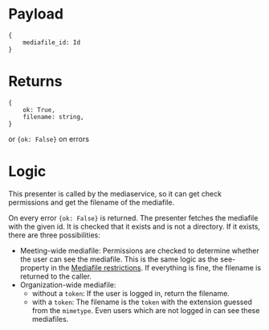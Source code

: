# Payload

```
{
    mediafile_id: Id
}
```

# Returns

```
{
    ok: True,
    filename: string,
}
```
or `{ok: False}` on errors

# Logic

This presenter is called by the mediaservice, so it can get check permissions and get the filename of the mediafile.

On every error `{ok: False}` is returned. The presenter fetches the mediafile with the given id. It is checked that it exists and is not a directory. If it exists, there are three possibilities:

- Meeting-wide mediafile: Permissions are checked to determine whether the user can see the mediafile. This is the same logic as the see-property in the [Mediafile restrictions](https://github.com/OpenSlides/openslides-autoupdate-service/blob/main/internal/restrict/collection/mediafile.go). If everything is fine, the filename is returned to the caller.
- Organization-wide mediafile:
  - without a `token`: If the user is logged in, return the filename.
  - with a `token`: The filename is the `token` with the extension guessed from the `mimetype`. Even users which are not logged in can see these mediafiles.